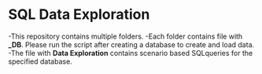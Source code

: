 # SQL Data Exploration 
-This repository contains multiple folders.
-Each folder contains file with **_DB**. Please run the script after creating a database to create and load data.
-The file with **Data Exploration** contains scenario based SQLqueries for the specified database.
